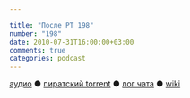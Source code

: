 ```yaml
---

title: "После РТ 198"
number: "198"
date: 2010-07-31T16:00:00+03:00
comments: true
categories: podcast
---
```

[аудио](http://cdn.radio-t.com/rt198post.mp3) ● [пиратский torrent](http://pirates.radio-t.com/torrents/rt198post.mp3.torrent) ● [лог чата](http://chat.radio-t.com/logs/radio-t-198.html) ● [wiki](http://wiki.radio-t.com/%D0%9F%D0%BE%D1%81%D0%BB%D0%B5_%D0%A0%D0%A2_198)<audio src="http://cdn.radio-t.com/rt198post.mp3" preload="none">
